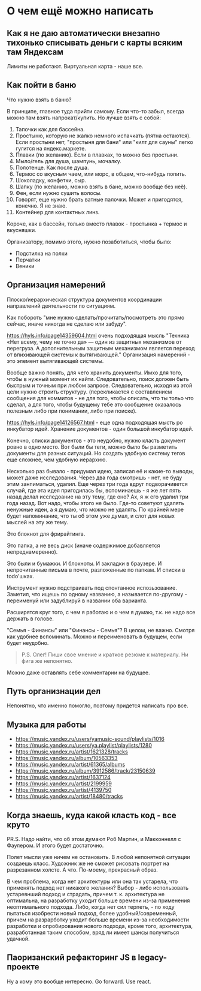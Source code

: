 # О чем ещё можно написать

## Как я не даю автоматически внезапно тихонько списывать деньги с карты всяким там Яндексам

Лимиты не работают. Виртуальная карта - наше все.

## Как пойти в баню

Что нужно взять в баню?

В принципе, главное туда прийти самому. Если что-то забыл, всегда можно там взять напрокат/купить. Но лучше взять с собой:

1. Тапочки как для бассейна.
2. Простыню, которую не жалко немного испачкать (пятна остаются). Если простыни нет, "простыня для бани" или "килт для сауны" легко гугится на яндекс.маркете. 
3. Плавки (по желанию). Если в плавках, то можно без простыни.
4. Мыло/гель для душа, шампунь, мочалку.
4. Полотенце. Как после душа.
5. Термос со вкусным чаем, или морс, в общем, что-нибудь попить.
6. Шоколадку, конфетки, сыр.
8. Шапку (по желанию, можно взять в бане, можно вообще без неё).
9. Фен, если нужно сушить волосы.
10. Говорят, еще нужно брать ватные палочки. Может и пригодятся, конечно. Я не знаю. 
11. Контейнер для контактных линз.

Короче, как в бассейн, только вместо плавок - простынка + термос и вкусняшки.

Организатору, помимо этого, нужно позаботиться, чтобы было:

 * Подстилка на полки
 * Перчатки
 * Веники

## Организация намерений

Плоско/иерархическая структура документов координации направлений деятельности по ситуациям.

Как побороть "мне нужно сделать/прочитать/посмотреть это прямо сейчас, иначе никогда не сделаю или забуду".

https://hyls.info/page14359604.html очень подходящая мысль "Техника «Нет всему, чему не точно да» — один 
из защитных механизмов от перегруза. А дополнительным защитным механизмом является переход от впихивающей
системы к вытягивающей." Организация намерений - это элемент вытягивающей системы.

Вообще важно понять, для чего хранить документы. Имхо для того, чтобы в нужный момент их найти.
Следовательно, поиск должен быть быстрым и точным при любом запросе. Следовательно, исходя из 
этой цели нужно строить структуру. (перекликается с составлением сообщения для коммитов - не для
того, чтобы описать, что ты тольо что сделал, а для того, чтобы будущему тебе это сообщение 
оказалось полезным либо при понимании, либо при поиске).

https://hyls.info/page14126567.html - еще одна подходящая мысть  ро инкубатор идей. Хранение
документов - один большой инкубатор идей.

Конечно, списки документов - это неудобно, нужно класть документ ровно в одно место. Вот были бы
теги, можно было бы разметить документы для разных ситуаций. Но создать удобную систему тегов
еще сложнее, чем удобную иерархию.

Несколько раз бывало - придумал идею, записал её и какие-то выводы, может даже исследования.
Через два года смотришь - нет, не буду этим занпиматься, удалил. Еще через три года вдруг
подворачивется случай, где эта идея пригодилась бы, вспоминаешь - я же лет пять назад делал
исследоание на эту тему, где оно? Ах, я ж его удалил три года назад. Вот надо, чтобы этого не 
было. Где-то советуют удалять ненужные идеи, а я думаю, что можно не удалять. По крайней мере
будет напоминание, что ты об этом уже думал, и слот для новых мыслей на эту же тему.

Это блокнот для фрирайтинга.

Это папка, а не весь диск (иначе содержимое добавляется непреднамеренно).

Это были и бумажки. И блокноты. И закладки в браузере. И непрочитанные письма в почте, разложенные
по папкам. И списки в todo'шках.

Инструмент нужно подстраивать под спонтанное испозьзование. Заметил, что ищешь по одному
названию, а называется по-другому - переименуй или задублируй в названии оба варианта.

Расширятся круг того, с чем я работаю и о чем я думаю, т.к. не надо все держать в голове.

"Семья - Финансы" или "Финансы - Семья"? В целом, не важно. Смотря как удобнее вспоминать. Можно и переименовать в будущем, если будет неудобно. 

> P.S. Олег! Пиши свое мнение и краткое резюме к материалу. Ни фига же непонятно.

Можно даже оставлять себе комментарии на будущее.

## Путь организнации дел

Непонятно, что именно помогло, поэтому придется написать про все. 

## Музыка для работы

 * https://music.yandex.ru/users/yamusic-sound/playlists/1016
 * https://music.yandex.ru/users/ya.playlist/playlists/1280
 * https://music.yandex.ru/artist/1621328/tracks
 * https://music.yandex.ru/album/10563353
 * https://music.yandex.ru/artist/61365/albums
 * https://music.yandex.ru/album/3912586/track/23150639
 * https://music.yandex.ru/artist/1637124
 * https://music.yandex.ru/artist/2199959
 * https://music.yandex.ru/artist/4139750
 * https://music.yandex.ru/artist/18480/tracks

## Когда знаешь, куда какой класть код - все круто

PR.S. Надо найти, что об этом думают Роб Мартин, и Макконнелл с Фаулером. И этого будет достаточно. 

Полет мысли уже ничем не остановить. В любой непонятной ситуации создаешь класс.
Художник же не сможет рисовать портрет на разрезанном холсте. А что. По-моему, прекрасный образ.

В чем проблема, когда нет архитектуры или она так устарела, что применять подход нет никакого
желания? Выбор - либо использовать устаревнший подход и страдать, причем т. к. архитектура 
не оптимальна, на разработку уходит больше времени из-за применения неоптимального подхода. Либо, когда
нет сил терпеть, - по ходу пытаться изобрести новый подход, более удобный/современный, причем
на разрарботку уходит больше времени из-за необходимости разработки и опробирования нового
подхода, кроме того, архитектура, разработанная таким способом, вряд ли имеет шансы получиться
удачной.

## Паоризанский рефакторинг JS в legacy-проекте

Ну а кому это вообще интересно. Go forward. Use react.
